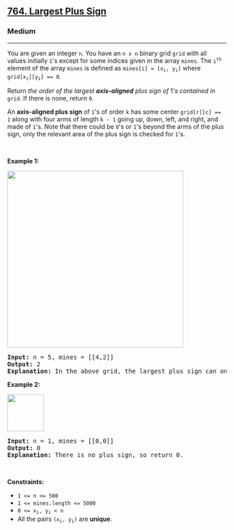 <h2><a href="https://leetcode.com/problems/largest-plus-sign/">764. Largest Plus Sign</a></h2><h3>Medium</h3><hr><p>You are given an integer <code>n</code>. You have an <code>n x n</code> binary grid <code>grid</code> with all values initially <code>1</code>&#39;s except for some indices given in the array <code>mines</code>. The <code>i<sup>th</sup></code> element of the array <code>mines</code> is defined as <code>mines[i] = [x<sub>i</sub>, y<sub>i</sub>]</code> where <code>grid[x<sub>i</sub>][y<sub>i</sub>] == 0</code>.</p>

<p>Return <em>the order of the largest <strong>axis-aligned</strong> plus sign of </em>1<em>&#39;s contained in </em><code>grid</code>. If there is none, return <code>0</code>.</p>

<p>An <strong>axis-aligned plus sign</strong> of <code>1</code>&#39;s of order <code>k</code> has some center <code>grid[r][c] == 1</code> along with four arms of length <code>k - 1</code> going up, down, left, and right, and made of <code>1</code>&#39;s. Note that there could be <code>0</code>&#39;s or <code>1</code>&#39;s beyond the arms of the plus sign, only the relevant area of the plus sign is checked for <code>1</code>&#39;s.</p>

<p>&nbsp;</p>
<p><strong class="example">Example 1:</strong></p>
<img alt="" src="https://assets.leetcode.com/uploads/2021/06/13/plus1-grid.jpg" style="width: 404px; height: 405px;" />
<pre>
<strong>Input:</strong> n = 5, mines = [[4,2]]
<strong>Output:</strong> 2
<strong>Explanation:</strong> In the above grid, the largest plus sign can only be of order 2. One of them is shown.
</pre>

<p><strong class="example">Example 2:</strong></p>
<img alt="" src="https://assets.leetcode.com/uploads/2021/06/13/plus2-grid.jpg" style="width: 84px; height: 85px;" />
<pre>
<strong>Input:</strong> n = 1, mines = [[0,0]]
<strong>Output:</strong> 0
<strong>Explanation:</strong> There is no plus sign, so return 0.
</pre>

<p>&nbsp;</p>
<p><strong>Constraints:</strong></p>

<ul>
	<li><code>1 &lt;= n &lt;= 500</code></li>
	<li><code>1 &lt;= mines.length &lt;= 5000</code></li>
	<li><code>0 &lt;= x<sub>i</sub>, y<sub>i</sub> &lt; n</code></li>
	<li>All the pairs <code>(x<sub>i</sub>, y<sub>i</sub>)</code> are <strong>unique</strong>.</li>
</ul>
